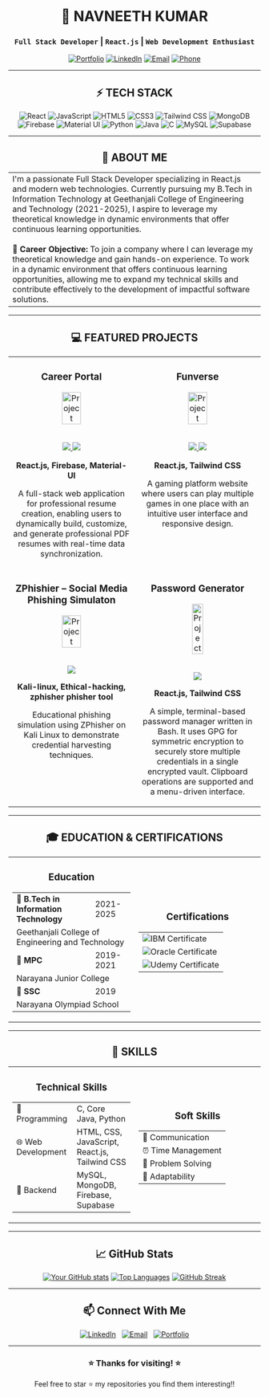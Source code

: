 # <div align="center">🚀 NAVNEETH KUMAR</div>

<div align="center">
  
  ### `Full Stack Developer` | `React.js` | `Web Development Enthusiast`
  
  [![Portfolio](https://img.shields.io/badge/Portfolio-navneeth--portfolio.netlify.app-blue?style=flat)](https://navneeth-portfolio.netlify.app)
  [![LinkedIn](https://img.shields.io/badge/LinkedIn-Connect-blue?style=flat&logo=linkedin)](https://linkedin.com/in/s-navneeth-kumar-4a04452a3/)
  [![Email](https://img.shields.io/badge/Email-navaneeth3103%40gmail.com-red?style=flat&logo=gmail)](mailto:navaneeth3103@gmail.com)
  [![Phone](https://img.shields.io/badge/Phone-6281091528-green?style=flat&logo=whatsapp)](tel:6281091528)

  
</div>

---

## <div align="center">⚡ TECH STACK</div>

<div align="center">
  
  ![React](https://img.shields.io/badge/React-61DAFB?style=flat&logo=react&logoColor=black)
  ![JavaScript](https://img.shields.io/badge/JavaScript-F7DF1E?style=flat&logo=javascript&logoColor=black)
  ![HTML5](https://img.shields.io/badge/HTML5-E34F26?style=flat&logo=html5&logoColor=white)
  ![CSS3](https://img.shields.io/badge/CSS3-1572B6?style=flat&logo=css3&logoColor=white)
  ![Tailwind CSS](https://img.shields.io/badge/Tailwind_CSS-38B2AC?style=flat&logo=tailwind-css&logoColor=white)
  ![MongoDB](https://img.shields.io/badge/MongoDB-47A248?style=flat&logo=mongodb&logoColor=white)
  ![Firebase](https://img.shields.io/badge/Firebase-FFCA28?style=flat&logo=firebase&logoColor=black)
  ![Material UI](https://img.shields.io/badge/Material--UI-0081CB?style=flat&logo=material-ui&logoColor=white)
  ![Python](https://img.shields.io/badge/Python-3776AB?style=flat&logo=python&logoColor=white)
  ![Java](https://img.shields.io/badge/Java-ED8B00?style=flat&logo=java&logoColor=white)
  ![C](https://img.shields.io/badge/C-00599C?style=flat&logo=c&logoColor=white)
  ![MySQL](https://img.shields.io/badge/MySQL-4479A1?style=flat&logo=mysql&logoColor=white)
  ![Supabase](https://img.shields.io/badge/Supabase-3ECF8E?style=flat&logo=supabase&logoColor=black)

  
</div>

---

## <div align="center">🔭 ABOUT ME</div>

<table>
  <tr>
    <td>
      <div>
        I'm a passionate Full Stack Developer specializing in React.js and modern web technologies. Currently pursuing my B.Tech in Information Technology at Geethanjali College of Engineering and Technology (2021-2025), I aspire to leverage my theoretical knowledge in dynamic environments that offer continuous learning opportunities.
      </div>
      <br>
      <div>
        <b>🎯 Career Objective:</b> To join a company where I can leverage my theoretical knowledge and gain hands-on experience. To work in a dynamic environment that offers continuous learning opportunities, allowing me to expand my technical skills and contribute effectively to the development of impactful software solutions.
      </div>
    </td>
  </tr>
</table>

---

## <div align="center">💻 FEATURED PROJECTS</div>

<table>
  <tr>
    <td width="50%" valign="top">
      <h3 align="center">Career Portal</h3>
      <div align="center">
        <a href="https://placement-guidance.onrender.com/" target="_blank">
          <img src="https://www.noblewomenscollege.edu.in/source/Files/PDF/Students%20Zone/Career%20Gudance.jpg" width="40%" alt="Project"/>
        </a>
        <br>
        <br>
        <p>
          <a href="https://github.com/navneeth31/placement_guidance" target="_blank">
            <img src="https://img.shields.io/badge/Code-View-007396?style=flat-square&logo=github"/>
          </a>
          <a href="https://placement-guidance.onrender.com/" target="_blank">
            <img src="https://img.shields.io/badge/Live-Demo-5C2D91?style=flat-square&logo=heroku"/>
          </a>
        </p>
        <p><strong>React.js, Firebase, Material-UI</strong></p>
        <p>A full-stack web application for professional resume creation, enabling users to dynamically build, customize, and generate professional PDF resumes with real-time data synchronization.</p>
      </div>
    </td>
    <td width="50%" valign="top">
      <h3 align="center">Funverse</h3>
      <div align="center">
        <a href="https://funverse.netlify.app/", target="_blank">
          <img src="https://file.aiquickdraw.com/imgcompressed/img/compressed_f7c2f2aba23b813af8df0bed2923c1bb.webp" width="40%" alt="Project"/>
        </a>
        <br>
        <br>
        <p>
          <a href="https://github.com/navneeth31/funverse" target="_blank">
            <img src="https://img.shields.io/badge/Code-View-007396?style=flat-square&logo=github"/>
          </a>
          <a href="https://funverse.netlify.app/" target="_blank">
            <img src="https://img.shields.io/badge/Live-Demo-5C2D91?style=flat-square&logo=heroku"/>
          </a>
        </p>
        <p><strong>React.js, Tailwind CSS</strong></p>
        <p>A gaming platform website where users can play multiple games in one place with an intuitive user interface and responsive design.</p>
      </div>
    </td>
  </tr>
  <tr>
    <td width="50%" valign="top">
        <h3 align="center">ZPhishier – Social Media Phishing Simulaton</h3>
        <div align="center">
          <a href="https://github.com/navneeth31/phishing-attack-demo" target="_blank">
            <img src="https://i.imgur.com/Po2pXzB.png" width="40%" alt="Project"/>
          </a>
          <br>
          <br>
          <p>
            <a href="https://github.com/navneeth31/phishing-attack-demo" target="_blank">
              <img src="https://img.shields.io/badge/Code-View-007396?style=flat-square&logo=github"/>
            </a>
          </p>
          <p><strong>Kali-linux, Ethical-hacking, zphisher phisher tool</strong></p>
          <p>Educational phishing simulation using ZPhisher on Kali Linux to demonstrate credential harvesting techniques.</p>
        </div>
      </td>
      <td width="50%" valign="top">
            <h3 align="center">Password Generator</h3>
            <div align="center">
              <a href="https://github.com/navneeth31/password-generator" target="_blank">
                <img src="https://github.com/user-attachments/assets/fe070101-ca05-4380-a827-388509fd3191" width="30%" alt="Project"/>
              </a>
              <br>
              <br>
              <p>
                <a href="https://github.com/navneeth31/password-generator" target="_blank">
                  <img src="https://img.shields.io/badge/Code-View-007396?style=flat-square&logo=github"/>
                </a>
              </p>
              <p><strong>React.js, Tailwind CSS</strong></p>
              <p>A simple, terminal-based password manager written in Bash. It uses GPG for symmetric encryption to securely store multiple credentials in a single encrypted vault. Clipboard operations are supported and a menu-driven interface.</p>
            </div>
        </td>
      </tr>
<!--     <td width="50%" valign="top">
      <h3 align="center">Your Next Project Here!</h3>
      <div align="center">
        <a href="#" target="_blank">
          <img src="https://via.placeholder.com/500x300/0d1117/ffffff?text=Next+Project" width="100%" alt="Project"/>
        </a>
        <br>
        <br>
        <p>
          <a href="#" target="_blank">
            <img src="https://img.shields.io/badge/Let's-Collaborate-ff69b4?style=flat-square&logo=handshake"/>
          </a>
        </p>
        <p>Looking for collaboration opportunities to build innovative solutions with modern web technologies.</p>
      </div>
    </td> -->
  </tr>
</table>

---

## <div align="center">🎓 EDUCATION & CERTIFICATIONS</div>

<table>
  <tr>
    <td width="50%">
      <h3 align="center">Education</h3>
      <div align="center">
        <table>
          <tr>
            <td><b>🏫 B.Tech in Information Technology</b></td>
            <td>2021-2025</td>
          </tr>
          <tr>
            <td colspan="2">Geethanjali College of Engineering and Technology</td>
          </tr>
          <tr>
            <td><b>🏫 MPC</b></td>
            <td>2019-2021</td>
          </tr>
          <tr>
            <td colspan="2">Narayana Junior College</td>
          </tr>
          <tr>
            <td><b>🏫 SSC</b></td>
            <td>2019</td>
          </tr>
          <tr>
            <td colspan="2">Narayana Olympiad School</td>
          </tr>
        </table>
      </div>
    </td>
    <td width="50%">
      <h3 align="center">Certifications</h3>
      <div align="center">
        <table>
          <tr>
            <td>
              <img src="https://img.shields.io/badge/IBM-Python_for_Data_Science-blue?style=for-the-badge&logo=ibm" alt="IBM Certificate"/>
            </td>
          </tr>
          <tr>
            <td>
              <img src="https://img.shields.io/badge/Oracle-Java_Programming-red?style=for-the-badge&logo=oracle" alt="Oracle Certificate"/>
            </td>
          </tr>
          <tr>
            <td>
              <img src="https://img.shields.io/badge/Udemy-Prompt_Engineering_for_AI-purple?style=for-the-badge&logo=udemy" alt="Udemy Certificate"/>
            </td>
          </tr>
        </table>
      </div>
    </td>
  </tr>
</table>

---

## <div align="center">🔧 SKILLS</div>

<table>
  <tr>
    <td width="50%">
      <h3 align="center">Technical Skills</h3>
      <div align="center">
        <table>
          <tr>
            <td>🧠 Programming</td>
            <td>C, Core Java, Python</td>
          </tr>
          <tr>
            <td>🌐 Web Development</td>
            <td>HTML, CSS, JavaScript, React.js, Tailwind CSS</td>
          </tr>
          <tr>
            <td>💾 Backend</td>
            <td>MySQL, MongoDB, Firebase, Supabase</td>
          </tr>
        </table>
      </div>
    </td>
    <td width="50%">
      <h3 align="center">Soft Skills</h3>
      <div align="center">
        <table>
          <tr>
            <td>💬 Communication</td>
          </tr>
          <tr>
            <td>⏰ Time Management</td>
          </tr>
          <tr>
            <td>🧩 Problem Solving</td>
          </tr>
          <tr>
            <td>🔄 Adaptability</td>
          </tr>
        </table>
      </div>
    </td>
  </tr>
</table>

---

## <div align="center">📈 GitHub Stats</div>

<div align="center">
  
  [![Your GitHub stats](https://github-readme-stats.vercel.app/api?username=YourGitHubUsername&show_icons=true&theme=radical)](https://github.com/YourGitHubUsername)
  [![Top Languages](https://github-readme-stats.vercel.app/api/top-langs/?username=YourGitHubUsername&layout=compact&theme=radical)](https://github.com/YourGitHubUsername)
  [![GitHub Streak](https://github-readme-streak-stats.herokuapp.com/?user=YourGitHubUsername&theme=radical)](https://github.com/YourGitHubUsername)
  
</div>

---

<div align="center">
  
  ## 📫 Connect With Me
  
  [<img alt="LinkedIn" src="https://img.shields.io/badge/LinkedIn-0077B5?style=flat&logo=linkedin&logoColor=white"/>](https://linkedin.com/in/s-navneeth-kumar-4a04452a3/) &nbsp;
  [<img alt="Email" src="https://img.shields.io/badge/Email-D14836?style=flat&logo=gmail&logoColor=white"/>](mailto:navaneeth3103@gmail.com) &nbsp;
  [<img alt="Portfolio" src="https://img.shields.io/badge/Portfolio-000000?style=flat&logo=react&logoColor=white"/>](https://navneethportfolio.netlify.app) 
  
</div>

---

<div align="center">
  
  ### ⭐ Thanks for visiting! ⭐
  
  <p>Feel free to star ⭐ my repositories you find them interesting!!</p>
  
</div>
